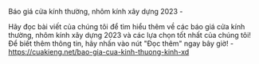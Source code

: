 Báo giá cửa kính thường, nhôm kính xây dựng 2023 - 

Hãy đọc bài viết của chúng tôi để tìm hiểu thêm về các báo giá cửa kính thường, nhôm kính xây dựng 2023 và các lựa chọn tốt nhất của chúng tôi! Để biết thêm thông tin, hãy nhấn vào nút "Đọc thêm" ngay bây giờ! - https://cuakieng.net/bao-gia-cua-kinh-thuong-kinh-xd

